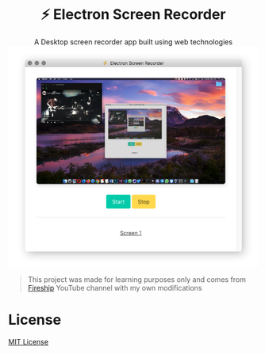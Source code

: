 <h1 align="center">⚡ Electron Screen Recorder</h1>

<p align="center">
  A Desktop screen recorder app built using web technologies
  <img src="/img/screenshot.png" alt="screenshot" />
</p>

> This project was made for learning purposes only and comes from [Fireship](https://www.youtube.com/channel/UCsBjURrPoezykLs9EqgamOA) YouTube channel with my own modifications

# License
[MIT License](/LICENSE)
